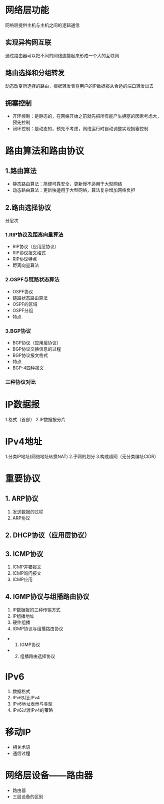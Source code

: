 # 网络层功能
网络层提供主机与主机之间的逻辑通信
## 实现异构网互联
通过路由器可以把不同的网络连接起来形成一个大的互联网
## 路由选择和分组转发
动态改变所选择的路由，根据转发表将用户的IP数据报从合适的端口转发出去
## 拥塞控制
- 开环控制：是静态的，在网络开始之前就先把所有能产生拥塞的因素考虑大，预先控制
- 闭环控制：是动态的，预先不考虑，网络运行时自动调整实现拥塞控制

# 路由算法和路由协议
## 1.路由算法
- 静态路由算法：简便可靠安全，更新慢不适用于大型网络
- 动态路由算法：更新快适用于大型网络，算法复杂增加网络负担
## 2.路由选择协议
分层次
### 1.RIP协议及距离向量算法
- RIP协议（应用层协议）
- RIP协议报文格式
- RIP协议特点
- 距离向量算法

### 2.OSPF与链路状态算法
- OSPF协议
- 链路状态路由算法
- OSPF的区域
- OSPF分组
- 特点

### 3.BGP协议
- BGP协议（应用层协议）
- BGP协议交换信息的过程
- BGP协议报文格式
- 特点
- BGP-4四种报文

### 三种协议对比

# IP数据报
1.格式（首部）
2.IP数据报分片

# IPv4地址
1.分类IP地址(网络地址转换NAT)
2.子网的划分
3.构成超网（无分类编址CIDR）
# 重要协议
## 1. ARP协议
1. 发送数据的过程
2. ARP协议
## 2. DHCP协议（应用层协议）
## 3. ICMP协议
1. ICMP差错报文
2. ICMP询问报文
3. ICMP应用
## 4. IGMP协议与组播路由协议
1. IP数据报的三种传输方式
2. IP组播地址
3. 硬件组播
4. IGMP协议与组播路由协议
- 1. IGMP协议
- 2. 组播路由选择协议

# IPv6
1. 数据格式
2. IPv6对比IPv4
3. IPv6地址表示与类型
4. IPv6过渡IPv4的策略

# 移动IP
- 相关术语
- 通信过程

# 网络层设备——路由器
- 路由器
- 三层设备的区别
